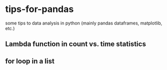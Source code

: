 # tips-for-pandas
some tips to data analysis in python (mainly pandas dataframes, matplotlib, etc.)

## Lambda function in count vs. time statistics



## for loop in a list

